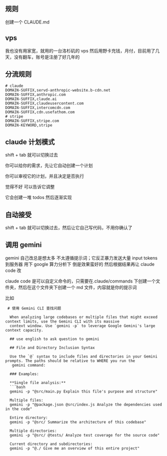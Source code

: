 ## 规则

创建一个 CLAUDE.md

## vps

我也没有用家宽，就用的一台洛杉矶的 vps 然后用野卡充钱，月付，目前用了几天，没有翻车，账号是注册了好几年的

## 分流规则

```
# claude
DOMAIN-SUFFIX,servd-anthropic-website.b-cdn.net
DOMAIN-SUFFIX,anthropic.com
DOMAIN-SUFFIX,claude.ai
DOMAIN-SUFFIX,claudeusercontent.com
DOMAIN-SUFFIX,intercomcdn.com
DOMAIN-SUFFIX,cdn.usefathom.com
# stripe
DOMAIN-SUFFIX,stripe.com
DOMAIN-KEYWORD,stripe
```

## claude 计划模式

shift + tab 就可以切换过去

你可以给你的需求，先让它自动创建一个计划

你可以审视它的计划，并且决定是否执行

觉得不好 可以告诉它调整

它会创建一堆 todos 然后逐渐实现

## 自动接受

shift + tab 就可以切换过去，然后让它自己写代码，不用你确认了

## 调用 gemini
gemini 自己改总是想太多 不太遵循提示词；它反正暴力发送大量 input tokens 到服务器 用下 google 算力分析下 倒是效果蛮好的
然后根据结果再让 claude code 改

claude code 是可以自定义命令的，只需要在.claude/commands 下创建一个文件夹，然后在这个文件夹下创建一个 md 文件，内容就是你的提示词

比如
```
 # 使用 Gemini CLI 查找问题

  When analyzing large codebases or multiple files that might exceed context limits, use the Gemini CLI with its massive
  context window. Use `gemini -p` to leverage Google Gemini's large context capacity.

  ## use english to ask question to gemini

  ## File and Directory Inclusion Syntax

  Use the `@` syntax to include files and directories in your Gemini prompts. The paths should be relative to WHERE you run the
   gemini command:

  ### Examples:

  **Single file analysis:**
  ```bash
  gemini -p "@src/main.py Explain this file's purpose and structure"

  Multiple files:
  gemini -p "@package.json @src/index.js Analyze the dependencies used in the code"

  Entire directory:
  gemini -p "@src/ Summarize the architecture of this codebase"

  Multiple directories:
  gemini -p "@src/ @tests/ Analyze test coverage for the source code"

  Current directory and subdirectories:
  gemini -p "@./ Give me an overview of this entire project"
```